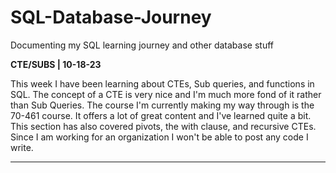 # SQL-Database-Journey
Documenting my SQL learning journey and other database stuff


**CTE/SUBS | 10-18-23**

This week I have been learning about CTEs, Sub queries, and functions in SQL. The concept of a CTE is very nice and I'm much more fond of it 
rather than Sub Queries. The course I'm currently making my way through is the 70-461 course. It offers a lot of great content and I've learned quite a bit.
This section has also covered pivots, the with clause, and recursive CTEs. Since I am working for an organization I won't be able to post any code I write.

---
